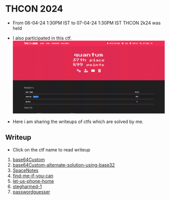 # THCON 2024
- From 06-04-24 1:30PM IST to 07-04-24 1:30PM IST THCON 2k24 was held

- I also participated in this ctf.
![thcon](thcon.png)
- Here i am sharing the writeups of ctfs which are solved by me.

## Writeup

- Click on the ctf name to read writeup

1. [base64Custom](base64-custom/base64-custom.md)
2. [base64Custom-alternate-solution-using-base32](base64-custom-alternate-solution/base64-custom-alt.md)
3. [SpaceNotes](SpaceNotes/SpaceNotes.md)
4. [find-me-if-you-can](find-me-if-you-can/find-me.md)
5. [let-us-phone-home](let-us-phone-home/phone-home.md)
6. [stegharmed-1](stegharmed-1/stegharmed1.md)
7. [passwordguesser](passwordguesser/passwordguesser.md)
